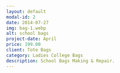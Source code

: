 ```yaml
---
layout: default
modal-id: 2
date: 2014-07-27
img: bag-1.webp
alt: school bags
project-date: April 
price: 199.00
client: Tote Bags
category: Ladies College Bags 
description: School Bags Making & Repair.
---
```

